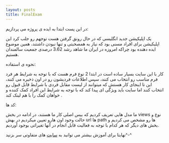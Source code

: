 ```yaml
---
layout: posts
title: FinalExam
---
```


در این پست ابتدا به ایده ی پروژه می پردازیم:

یک اپلیکیشن جدید انگلیسی که در حال رونق گرفتن هست توجهم رو جلب کرد این اپلیکیشن برای افراد مسنی بود که نیاز به همصحبتی و تنها نبودن داشتند، همین موضوع ایده دهنده بود چراکه امروزه در ایران ما شاهد رشد 3.62 درصدی جمعیت سالمندان هستیم.

نحوه ی استفاده:

کار با این سایت بسیار ساده است در ابتدا 2 نوع فرم هست که با توجه به شرایط هر فرد فرم مناسب رو انتخاب می کنند، سپس اطلاعات فردیشون رو در اون ذخیره می کنند، این تا اینجای کار هستش که میتوانند از لیست مقابل فردی با شرایط قابل قبول رو انتخاب کنند اما سایت باید ویژگی ای پیدا کند که با توجه به شرایط این افراد کمک کننده و خواهان کمک را با هم لینک کند .

کد ها:

ما مدل هایی تعریف کردیم که بیس اصلی کار ما هستند، در ادامه در بخش views نوع و حالت وجود اون هارو تعیین میکردیم در بهش url ها path ها رو مشخص می کردیم و بخش های دیگر که هر کدام با توجه به فعالیت قابل انجام در آنها تغیراتی بوجود آوردیم.


نهایتا برای آموزش بیشتر می توانید به [سایت](https://www.djangoproject.com/start/) های متفاوتی سر بزنید^-^